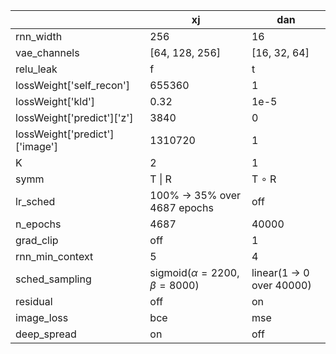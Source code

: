 |   | xj | dan |
|---|----|-----|
| rnn_width | 256 | 16 |
| vae_channels | [64, 128, 256] | [16, 32, 64] |
| relu_leak | f | t |
| lossWeight['self_recon'] | 655360 | 1 |
| lossWeight['kld'] | 0.32 | 1e-5 |
| lossWeight['predict']['z'] | 3840 | 0 |
| lossWeight['predict']['image'] | 1310720 | 1 |
| K | 2 | 1 |
| symm | T \| R | T $\circ$ R |
| lr_sched | 100% -> 35% over 4687 epochs | off |
| n_epochs | 4687 | 40000 |
| grad_clip | off | 1 |
| rnn_min_context | 5 | 4 |
| sched_sampling | sigmoid($\alpha=2200, \beta=8000$) | linear(1 -> 0 over 40000) |
| residual | off | on |
| image_loss | bce | mse |
| deep_spread | on | off |
